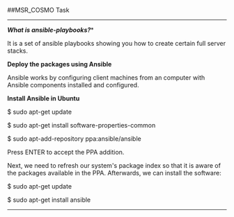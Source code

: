 ##MSR_COSMO Task
___________________________

***What is ansible-playbooks?****

It is a set of ansible playbooks showing you how to create certain full server stacks.


**Deploy the packages using Ansible**

Ansible works by configuring client machines from an computer with Ansible components installed and configured.

**Install Ansible in Ubuntu**

$ sudo apt-get update

$ sudo apt-get install software-properties-common

$ sudo apt-add-repository ppa:ansible/ansible

Press ENTER to accept the PPA addition.

Next, we need to refresh our system's package index so that it is aware of the packages available in the PPA. Afterwards, we can install the software:

$ sudo apt-get update

$ sudo apt-get install ansible
___________________________________________________________________________________



